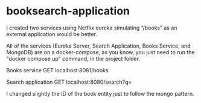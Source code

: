 # booksearch-application

I created two services using Netflix eureka simulating “/books” as an external application would be better.

All of the services (Eureka Server, Search Application, Books Service, and MongoDB) are on a docker-compose,
as you know, you just need to run the "docker compose up" command, in the project folder.

Books service GET localhost:8081/books

Search application GET localhost:8080/search?q=

I changed slightly the ID of the book entity just to follow the mongo pattern.
